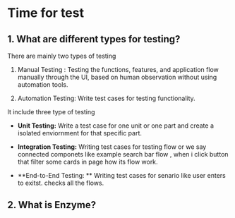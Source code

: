 # Time for test

## 1. What are different types for testing?

There are mainly two types of testing 

1. Manual Testing : Testing the functions, features, and application flow manually through the UI, based on human observation without using automation tools.

2. Automation Testing: Write test cases for testing functionality. 

It include three type of testing

- **Unit Testing:** Write a test case for one unit or one part and create a isolated enviornment for that specific part.

- **Integration Testing:** Writing test cases for testing flow or we say connected componets like example search bar flow , when i click button that filter some cards in page how its flow work.

- **End-to-End Testing: ** Writing test cases for senario like user enters to exitst. checks all the flows.



## 2. What is Enzyme?
